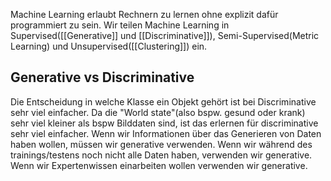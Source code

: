 Machine Learning erlaubt Rechnern zu lernen ohne explizit dafür programmiert zu sein.
Wir teilen Machine Learning in Supervised([[Generative]] und [[Discriminative]]), Semi-Supervised(Metric Learning) und Unsupervised([[Clustering]]) ein.

## Generative vs Discriminative
Die Entscheidung in welche Klasse ein Objekt gehört ist bei Discriminative sehr viel einfacher.
Da die "World state"(also bspw. gesund oder krank) sehr viel kleiner als bspw Bilddaten sind, ist das erlernen für discriminative sehr viel einfacher.
Wenn wir Informationen über das Generieren von Daten haben wollen, müssen wir generative verwenden.
Wenn wir während des trainings/testens noch nicht alle Daten haben, verwenden wir generative.
Wenn wir Expertenwissen einarbeiten wollen verwenden wir generative.